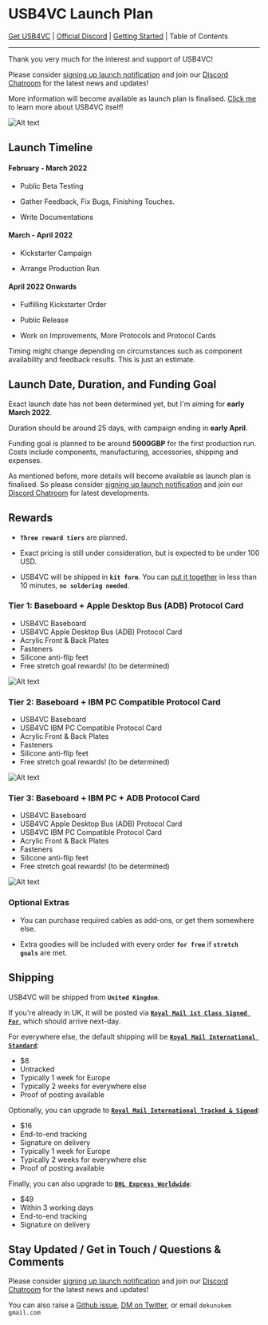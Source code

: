 # USB4VC Launch Plan

[Get USB4VC](https://www.kickstarter.com/projects/dekunukem/usb4vc-usb-inputs-on-retro-computers) | [Official Discord](https://discord.gg/HAuuh3pAmB) | [Getting Started](getting_started.md) | Table of Contents

---

Thank you very much for the interest and support of USB4VC!

Please consider [signing up launch notification](https://www.kickstarter.com/projects/dekunukem/usb4vc-usb-inputs-on-retro-computers) and join our [Discord Chatroom](https://discord.gg/HAuuh3pAmB) for the latest news and updates!

More information will become available as launch plan is finalised. [Click me](README.md) to learn more about USB4VC itself!

![Alt text](photos/duke3d.jpeg)

## Launch Timeline

#### February - March 2022

* Public Beta Testing

* Gather Feedback, Fix Bugs, Finishing Touches.

* Write Documentations

#### March - April 2022

* Kickstarter Campaign

* Arrange Production Run

#### April 2022 Onwards

* Fulfilling Kickstarter Order

* Public Release

* Work on Improvements, More Protocols and Protocol Cards

Timing might change depending on circumstances such as component availability and feedback results. This is just an estimate.

## Launch Date, Duration, and Funding Goal

Exact launch date has not been determined yet, but I'm aiming for **early March 2022**.

Duration should be around 25 days, with campaign ending in **early April**.

Funding goal is planned to be around **5000GBP** for the first production run. Costs include components, manufacturing, accessories, shipping and expenses.

As mentioned before, more details will become available as launch plan is finalised. So please consider [signing up launch notification](https://www.kickstarter.com/projects/dekunukem/usb4vc-usb-inputs-on-retro-computers) and join our [Discord Chatroom](https://discord.gg/HAuuh3pAmB) for latest developments.

## Rewards

* **`Three reward tiers`** are planned.

* Exact pricing is still under consideration, but is expected to be under 100 USD.

* USB4VC will be shipped in **`kit form`**. You can [put it together](kit_assembly.md) in less than 10 minutes, **`no soldering needed`**.

### Tier 1: Baseboard + Apple Desktop Bus (ADB) Protocol Card

* USB4VC Baseboard
* USB4VC Apple Desktop Bus (ADB) Protocol Card
* Acrylic Front & Back Plates
* Fasteners
* Silicone anti-flip feet
* Free stretch goal rewards! (to be determined)

![Alt text](photos/bbadb.jpeg)

### Tier 2: Baseboard + IBM PC Compatible Protocol Card

* USB4VC Baseboard
* USB4VC IBM PC Compatible Protocol Card
* Acrylic Front & Back Plates
* Fasteners
* Silicone anti-flip feet
* Free stretch goal rewards! (to be determined)

![Alt text](photos/bbpc.jpeg)

### Tier 3: Baseboard + IBM PC + ADB Protocol Card

* USB4VC Baseboard
* USB4VC Apple Desktop Bus (ADB) Protocol Card
* USB4VC IBM PC Compatible Protocol Card
* Acrylic Front & Back Plates
* Fasteners
* Silicone anti-flip feet
* Free stretch goal rewards! (to be determined)

![Alt text](photos/bbpcadb.jpeg)

### Optional Extras

* You can purchase required cables as add-ons, or get them somewhere else. 

* Extra goodies will be included with every order **`for free`** if **`stretch goals`** are met.

## Shipping

USB4VC will be shipped from **`United Kingdom`**.

If you're already in UK, it will be posted via **[`Royal Mail 1st Class Signed For`](https://www.royalmail.com/sending/uk/signed-for-1st-class)**, which should arrive next-day.

For everywhere else, the default shipping will be **[`Royal Mail International Standard`](https://www.royalmail.com/sending/international/international-standard)**:

* $8
* Untracked
* Typically 1 week for Europe
* Typically 2 weeks for everywhere else
* Proof of posting available

Optionally, you can upgrade to **[`Royal Mail International Tracked & Signed`](https://www.royalmail.com/sending/international/international-tracked-signed)**:

* $16
* End-to-end tracking
* Signature on delivery
* Typically 1 week for Europe
* Typically 2 weeks for everywhere else
* Proof of posting available

Finally, you can also upgrade to **[`DHL Express Worldwide`](https://www.dhl.co.uk/en/express.html)**:

* $49
* Within 3 working days
* End-to-end tracking 
* Signature on delivery

## Stay Updated / Get in Touch / Questions & Comments

Please consider [signing up launch notification](https://www.kickstarter.com/projects/dekunukem/usb4vc-usb-inputs-on-retro-computers) and join our [Discord Chatroom](https://discord.gg/HAuuh3pAmB) for the latest news and updates!

You can also raise a [Github issue](https://github.com/dekuNukem/USB4VC/issues), [DM on Twitter](https://twitter.com/dekuNukem_), or email `dekunukem` `gmail.com`
